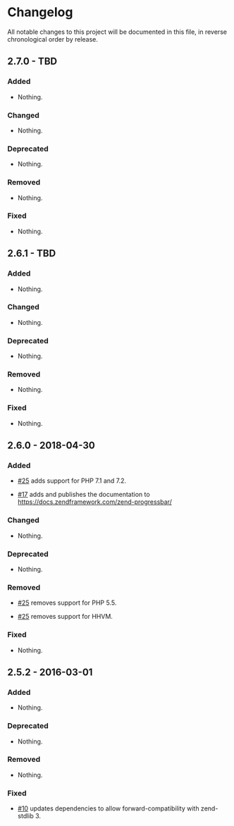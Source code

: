 # Changelog

All notable changes to this project will be documented in this file, in reverse chronological order by release.

## 2.7.0 - TBD

### Added

- Nothing.

### Changed

- Nothing.

### Deprecated

- Nothing.

### Removed

- Nothing.

### Fixed

- Nothing.

## 2.6.1 - TBD

### Added

- Nothing.

### Changed

- Nothing.

### Deprecated

- Nothing.

### Removed

- Nothing.

### Fixed

- Nothing.

## 2.6.0 - 2018-04-30

### Added

- [#25](https://github.com/zendframework/zend-progressbar/pull/25) adds support for PHP 7.1 and 7.2.

- [#17](https://github.com/zendframework/zend-progressbar/pull/17) adds and
  publishes the documentation to https://docs.zendframework.com/zend-progressbar/

### Changed

- Nothing.

### Deprecated

- Nothing.

### Removed

- [#25](https://github.com/zendframework/zend-progressbar/pull/25) removes support for PHP 5.5.

- [#25](https://github.com/zendframework/zend-progressbar/pull/25) removes support for HHVM.

### Fixed

- Nothing.

## 2.5.2 - 2016-03-01

### Added

- Nothing.

### Deprecated

- Nothing.

### Removed

- Nothing.

### Fixed

- [#10](https://github.com/zendframework/zend-progressbar/pull/10) updates
  dependencies to allow forward-compatibility with zend-stdlib 3.
